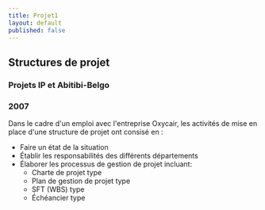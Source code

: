 ```yaml
---
title: Projet1
layout: default
published: false
---
```


## Structures de projet
### Projets IP et Abitibi-Belgo
### 2007

Dans le cadre d'un emploi avec l'entreprise Oxycair, les activités de mise en place d'une structure de projet ont consisé en :
- Faire un état de la situation
- Établir les responsabilités des différents départements 
- Élaborer les processus de gestion de projet incluant:
	- Charte de projet type
	- Plan de gestion de projet type
	- SFT (WBS) type
	- Échéancier type
